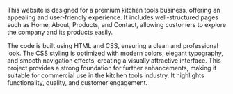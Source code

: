 This website is designed for a premium kitchen tools business, offering an appealing and user-friendly experience. It includes well-structured pages such as Home, About, Products, and Contact, allowing customers to explore the company and its products easily.

The code is built using HTML and CSS, ensuring a clean and professional look. The CSS styling is optimized with modern colors, elegant typography, and smooth navigation effects, creating a visually attractive interface. This project provides a strong foundation for further enhancements, making it suitable for commercial use in the kitchen tools industry. It highlights functionality, quality, and customer engagement.
